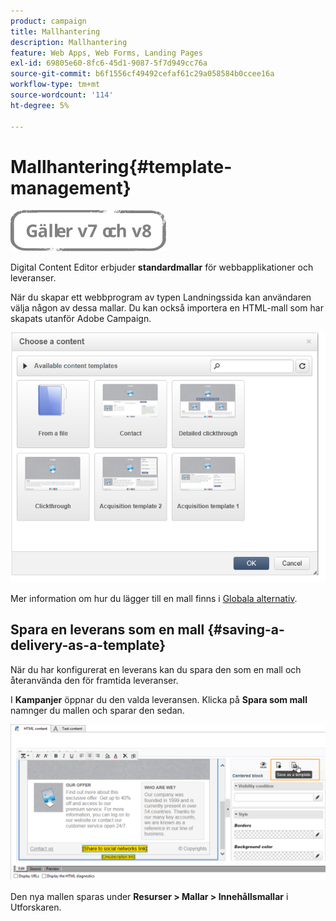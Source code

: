 ```yaml
---
product: campaign
title: Mallhantering
description: Mallhantering
feature: Web Apps, Web Forms, Landing Pages
exl-id: 69805e60-8fc6-45d1-9087-5f7d949cc76a
source-git-commit: b6f1556cf49492cefaf61c29a058584b0ccee16a
workflow-type: tm+mt
source-wordcount: '114'
ht-degree: 5%

---
```


# Mallhantering{#template-management}

![](../../assets/common.svg)

Digital Content Editor erbjuder **standardmallar** för webbapplikationer och leveranser.

När du skapar ett webbprogram av typen Landningssida kan användaren välja någon av dessa mallar. Du kan också importera en HTML-mall som har skapats utanför Adobe Campaign.

![](assets/dce_popup_templatechoice.png)

Mer information om hur du lägger till en mall finns i [Globala alternativ](content-editor-interface.md#global-options).

## Spara en leverans som en mall {#saving-a-delivery-as-a-template}

När du har konfigurerat en leverans kan du spara den som en mall och återanvända den för framtida leveranser.

I **Kampanjer** öppnar du den valda leveransen. Klicka på **Spara som mall** namnger du mallen och sparar den sedan.

![](assets/dce_save_model.png)

Den nya mallen sparas under **Resurser > Mallar > Innehållsmallar** i Utforskaren.
